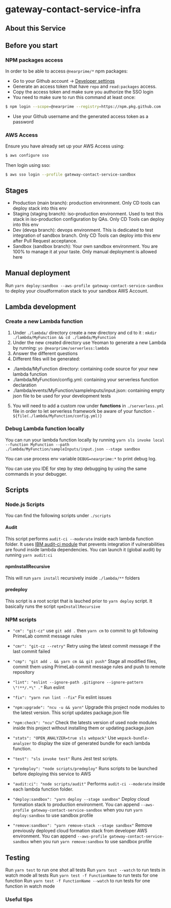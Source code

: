 # gateway-contact-service-infra

## About this Service

## Before you start

### NPM packages access

In order to be able to access `@nearprime/*` npm packages:

- Go to your Github account -> [Developer settings](https://github.com/settings/tokens)
- Generate an access token that have `repo` and `read:packages` access.
- Copy the access token and make sure you authorize the SSO login
- You need to make sure to run this command at least once:

```bash
$ npm login --scope=@nearprime --registry=https://npm.pkg.github.com
```

- Use your Github username and the generated access token as a password

### AWS Access

Ensure you have already set up your AWS Access using:

```bash
$ aws configure sso
```

Then login using sso:

```bash
$ aws sso login --profile gateway-contact-service-sandbox
```

## Stages

- Production (main branch): production environment. Only CD tools can deploy stack into this env
- Staging (staging branch): iso-production environment. Used to test this stack in iso-production configuration by QAs. Only CD Tools can deploy into this env
- Dev (devqa branch): devops environment. This is dedicated to test integration of sandbox branch. Only CD Tools can deploy into this env after Pull Request acceptance.
- Sandbox (sandbox branch): Your own sandbox environment. You are 100% to manage it at your taste. Only manual deployment is allowed here

## Manual deployment

Run `yarn deploy:sandbox --aws-profile gateway-contact-service-sandbox` to deploy your cloudformation stack to your sandbox AWS Account.

## Lambda development

### Create a new Lambda function

1. Under `./lambda/` directory create a new directory and cd to it : `mkdir ./lambda/MyFunction && cd ./lambda/MyFunction`
2. Under the new created directory use Yeoman to generate a new Lambda by running: `yo @nearprime/serverless:lambda`
3. Answer the different questions
4. Different files will be generated:

- ./lambda/MyFunction directory: containing code source for your new lambda function
- ./lambda/MyFunction/config.yml: containing your serverless function declaration
- ./lambda/events/MyFunction/sampleInputs/input.json: containing empty json file to be used for your development tests

5. You will need to add a custom row under **functions** in `./serverless.yml` file in order to let serverless framework be aware of your function
   `- ${file(./lambda/MyFunction/config.yml)}`

### Debug Lambda function locally

You can run your lambda function locally by running
`yarn sls invoke local --function MyFunction --path ./lambda/MyFunction/sampleInputs/input.json --stage sandbox`

You can use process env variable `DEBUG=nearprime:*` to print debug log.

You can use you IDE for step by step debugging by using the same commands in your debugger.

## Scripts

### Node.js Scripts

You can find the following scripts under `./scripts`

#### Audit

This script performs `audit-ci --moderate` inside each lambda function folder. It uses [IBM audit-ci module](https://github.com/IBM/audit-ci) that prevents integration if vulnerabilities are found inside lambda dependencies.
You can launch it (global audit) by running `yarn audit:ci`

#### npmInstallRecursive

This will run `yarn install` recursively inside `./lambda/**` folders

#### predeploy

This script is a root script that is lauched prior to `yarn deploy` script. It basically runs the script `npmInstallRecursive`

### NPM scripts

- `"cm": "git-cz"`
  use `git add .` then `yarn cm` to commit to git following PrimeLab commit message rules

- `"cmr": "git-cz --retry"`
  Retry using the latest commit message if the last commit failed

- `"cmp": "git add . && yarn cm && git push"`
  Stage all modified files, commit them using PrimeLab commit message rules and push to remote repository

- `"lint": "eslint --ignore-path .gitignore --ignore-pattern \"!**/.*\" ."`
  Run eslint

- `"fix": "yarn run lint --fix"`
  Fix eslint issues

- `"npm:upgrade": "ncu -u && yarn"`
  Upgrade this project node modules to the latest version. This script updates package.json file

- `"npm:check": "ncu"`
  Check the latests version of used node modules inside this project without installing them or updating package.json

- `"stats": "OPEN_ANALYZER=true sls webpack"`
  Use `wepack-bundle-analyzer` to display the size of generated bundle for each lambda function.

- `"test": "sls invoke test"`
  Runs Jest test scripts.

- `"predeploy": "node scripts/predeploy"`
  Runs scripts to be launched before deploying this service to AWS

- `"audit:ci": "node scripts/audit"`
  Performs `audit-ci --moderate` inside each lambda function folder.

- `"deploy:sandbox": "yarn deploy --stage sandbox"`
  Deploy cloud formation stack to production environment. You can append `--aws-profile gateway-contact-service-sandbox` when you run `yarn deploy:sandbox` to use sandbox profile

- `"remove:sandbox": "yarn remove-stack --stage sandbox"`
  Remove previously deployed cloud formation stack from developer AWS environment. You can append `--aws-profile gateway-contact-service-sandbox` when you run `yarn remove:sandbox` to use sandbox profile

## Testing

Run `yarn test` to run one shot all tests
Run `yarn test --watch` to run tests in watch mode all tests
Run `yarn test -f FunctionName` to run tests for one function
Run `yarn test -f FunctionName --watch` to run tests for one function in watch mode

### Useful tips
